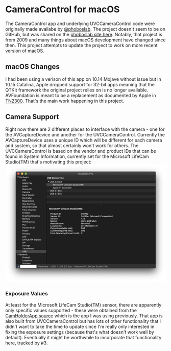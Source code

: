 #  CameraControl for macOS
The CameraControl app and underlying UVCCameraControl code were originally made availabe by [@phoboslab](https://github.com/phoboslab). The project doesn't seem to be on GitHub, but was shared on the [phoboslab site here](https://phoboslab.org/log/2009/07/uvc-camera-control-for-mac-os-x). Notably, that project is from 2009 and many things about macOS development have changed since then. This project attempts to update the project to work on more recent version of macOS.

## macOS Changes
I had been using a verison of this app on 10.14 Mojave without issue but in 10.15 Catalina, Apple dropped support for 32-bit apps meaning that the QTKit framework the original project relies on is no longer available. AVFoundation is meant to be a replacement as documented by Apple in [TN2300](https://developer.apple.com/library/archive/technotes/tn2300/_index.html). That's the main work happening in this project.

## Camera Support
Right now there are 2 different places to interface with the camera - one for the AVCaptureDevice and another for the UVCCameraControl. Currently the AVCaptureDevice uses a unique ID which will be different for each camera and system, so that almost certainly won't work for others. The UVCCameraControl is based on the vendor and product IDs that can be found in System Information, currently set for the Microsoft LifeCam Studio(TM) that's motivating this project:
![Image of System Information to see vendor and product IDs](SystemInformation.png)

### Exposure Values
At least for the Microsoft LifeCam Studio(TM) sensor, there are apparently only specific values supported - these were obtained from the [CamHolderApp source](https://github.com/HBehrens/CamHolderApp) which is the app I was using previously. That app is also built from UVCCameraControl but has lots of other functionality that I didn't want to take the time to update since I'm really only interested in fixing the exposure settings (because that's what doesn't work well by default).  Eventually it might be worthwhile to incorporate that functionality here, tracked by #3.
